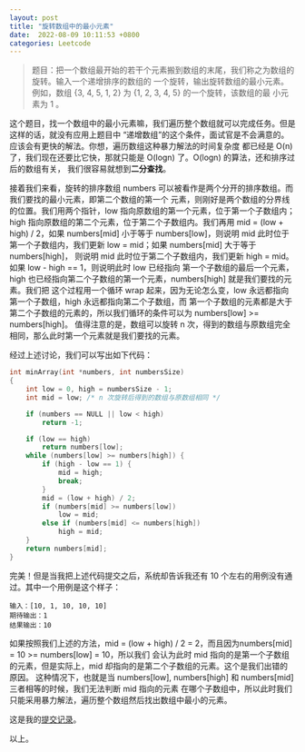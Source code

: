 ```yaml
---
layout: post
title: "旋转数组中的最小元素"
date:  2022-08-09 10:11:53 +0800
categories: Leetcode
---
```


> 题目：把一个数组最开始的若干个元素搬到数组的末尾，我们称之为数组的旋转。输入一个递增排序的数组的
一个旋转，输出旋转数组的最小元素。例如，数组 {3, 4, 5, 1, 2} 为 {1, 2, 3, 4, 5} 的一个旋转，该数组的最
小元素为 1 。

这个题目，找一个数组中的最小元素嘛，我们遍历整个数组就可以完成任务。但是这样的话，就没有应用上题目中
“递增数组”的这个条件，面试官是不会满意的。应该会有更快的解法。你想，遍历数组这种暴力解法的时间复杂度
都已经是 O(n) 了，我们现在还要比它快，那就只能是 O(logn) 了。O(logn) 的算法，还和排序过后的数组有关，
我们很容易就想到**二分查找**。

接着我们来看，旋转的排序数组 numbers 可以被看作是两个分开的排序数组。而我们要找的最小元素，即第二个数组的第一个
元素，则刚好是两个数组的分界线的位置。我们用两个指针，low 指向原数组的第一个元素，位于第一个子数组内；
high 指向原数组的第二个元素，位于第二个子数组内。我们再用 mid = (low + high) / 2，如果 numbers[mid] 小于等于
numbers[low]，则说明 mid 此时位于第一个子数组内，我们更新 low = mid；如果 numbers[mid] 大于等于 numbers[high]，
则说明 mid 此时位于第二个子数组内，我们更新 high = mid。如果 low - high == 1，则说明此时 low 已经指向
第一个子数组的最后一个元素，high 也已经指向第二个子数组的第一个元素，numbers[high] 就是我们要找的元素。我们把
这个过程用一个循环 wrap 起来，因为无论怎么变，low 永远都指向第一个子数组，high 永远都指向第二个子数组，而
第一个子数组的元素都是大于第二个子数组的元素的，所以我们循环的条件可以为 numbers[low] >= numbers[high]。
值得注意的是，数组可以旋转 n 次，得到的数组与原数组完全相同，那么此时第一个元素就是我们要找的元素。

经过上述讨论，我们可以写出如下代码：
```c
int minArray(int *numbers, int numbersSize)
{
    int low = 0, high = numbersSize - 1;
    int mid = low; /* n 次旋转后得到的数组与原数组相同 */

    if (numbers == NULL || low < high)
        return -1;

    if (low == high)
        return numbers[low];
    while (numbers[low] >= numbers[high]) {
        if (high - low == 1) {
            mid = high;
            break;
        }
        mid = (low + high) / 2;
        if (numbers[mid] >= numbers[low])
            low = mid;
        else if (numbers[mid] <= numbers[high])
            high = mid;
    }
    return numbers[mid];
}
```

完美！但是当我把上述代码提交之后，系统却告诉我还有 10 个左右的用例没有通过。其中一个用例是这个样子：
```
输入：[10, 1, 10, 10, 10]
期待输出：1
结果输出：10
```

如果按照我们上述的方法，mid = (low + high) / 2 = 2，而且因为numbers[mid] = 10 >= numbers[low] = 10，所以我们
会认为此时 mid 指向的是第一个子数组的元素，但是实际上，mid 却指向的是第二个子数组的元素。这个是我们出错的原因。
这种情况下，也就是当 numbers[low], numbers[high] 和 numbers[mid] 三者相等的时候，我们无法判断 mid 指向的元素
在哪个子数组中，所以此时我们只能采用暴力解法，遍历整个数组然后找出数组中最小的元素。

这是我的[提交记录](https://leetcode.cn/submissions/detail/347804955/)。

以上。
